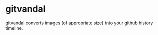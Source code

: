 gitvandal
=============

gitvandal converts images (of appropriate size) into your github history timeline.
